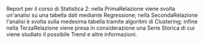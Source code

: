 Report per il corso di Statistica 2: nella PrimaRelazione viene svolta un'analisi su una tabella dati mediante Regressione; nella SecondaRelazione l'analisi è svolta sulla medesima tabella tramite algoritmi di Clustering; infine nella TerzaRelazione viene presa in considerazione una Serie Storica di cui viene studiato il possibile Trend e altre informazioni.
